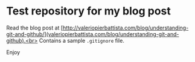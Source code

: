 # Test repository for my blog post

Read the blog post at [http://valeriopierbattista.com/blog/understanding-git-and-github/](valeriopierbattista.com/blog/understanding-git-and-github).<br>
Contains a sample `.gitignore` file.

Enjoy
